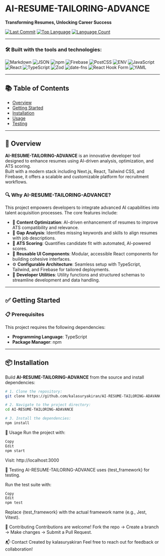 # AI-RESUME-TAILORING-ADVANCE  
**Transforming Resumes, Unlocking Career Success**

[![Last Commit](https://img.shields.io/github/last-commit/kalasuryakiran/AI-RESUME-TAILORING-ADAVANCE)](https://github.com/kalasuryakiran/AI-RESUME-TAILORING-ADAVANCE)
[![Top Language](https://img.shields.io/github/languages/top/kalasuryakiran/AI-RESUME-TAILORING-ADAVANCE)](https://github.com/kalasuryakiran/AI-RESUME-TAILORING-ADAVANCE)
[![Language Count](https://img.shields.io/github/languages/count/kalasuryakiran/AI-RESUME-TAILORING-ADAVANCE)](https://github.com/kalasuryakiran/AI-RESUME-TAILORING-ADAVANCE)

---

### 🛠 Built with the tools and technologies:

![Markdown](https://img.shields.io/badge/-Markdown-informational?style=flat&logo=markdown)
![JSON](https://img.shields.io/badge/-JSON-blue)
![npm](https://img.shields.io/badge/-npm-red?logo=npm)
![Firebase](https://img.shields.io/badge/-Firebase-yellow?logo=firebase)
![PostCSS](https://img.shields.io/badge/-PostCSS-pink)
![ENV](https://img.shields.io/badge/-.env-lightgrey)
![JavaScript](https://img.shields.io/badge/-JavaScript-yellow?logo=javascript)
![React](https://img.shields.io/badge/-React-blue?logo=react)
![TypeScript](https://img.shields.io/badge/-TypeScript-3178C6?logo=typescript)
![Zod](https://img.shields.io/badge/-Zod-purple)
![date-fns](https://img.shields.io/badge/-datefns-green)
![React Hook Form](https://img.shields.io/badge/-React%20Hook%20Form-orange)
![YAML](https://img.shields.io/badge/-YAML-blue)

---

## 📚 Table of Contents

- [Overview](#-overview)
- [Getting Started](#-getting-started)
- [Installation](#-installation)
- [Usage](#-usage)
- [Testing](#-testing)

---

## 🚀 Overview

**AI-RESUME-TAILORING-ADVANCE** is an innovative developer tool designed to enhance resumes using AI-driven analysis, optimization, and ATS scoring.  
Built with a modern stack including Next.js, React, Tailwind CSS, and Firebase, it offers a scalable and customizable platform for recruitment workflows.

### 🔍 Why AI-RESUME-TAILORING-ADVANCE?

This project empowers developers to integrate advanced AI capabilities into talent acquisition processes. The core features include:

- 🧩 **Content Optimization**: AI-driven enhancement of resumes to improve ATS compatibility and relevance.
- 🌟 **Gap Analysis**: Identifies missing keywords and skills to align resumes with job descriptions.
- 🚀 **ATS Scoring**: Quantifies candidate fit with automated, AI-powered scores.
- 🎨 **Reusable UI Components**: Modular, accessible React components for building cohesive interfaces.
- ⚙️ **Configurable Architecture**: Seamless setup with TypeScript, Tailwind, and Firebase for tailored deployments.
- 🔧 **Developer Utilities**: Utility functions and structured schemas to streamline development and data handling.

---

## ✅ Getting Started

### 📋 Prerequisites

This project requires the following dependencies:

- **Programming Language**: TypeScript  
- **Package Manager**: npm

---

## 📦 Installation

Build **AI-RESUME-TAILORING-ADVANCE** from the source and install dependencies:

```bash
# 1. Clone the repository:
git clone https://github.com/kalasuryakiran/AI-RESUME-TAILORING-ADAVANCE

# 2. Navigate to the project directory:
cd AI-RESUME-TAILORING-ADAVANCE

# 3. Install the dependencies:
npm install
```
🔧 Usage
Run the project with:

```bash
Copy
Edit
npm start
```
Visit: http://localhost:3000

🧪 Testing
AI-RESUME-TAILORING-ADVANCE uses {test_framework} for testing.

Run the test suite with:

```bash
Copy
Edit
npm test
```
Replace {test_framework} with the actual framework name (e.g., Jest, Vitest).

🙌 Contributing
Contributions are welcome!
Fork the repo → Create a branch → Make changes → Submit a Pull Request.

📬 Contact
Created by kalasuryakiran
Feel free to reach out for feedback or collaboration!
